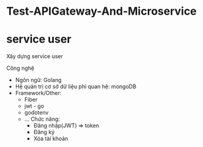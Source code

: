 # Test-APIGateway-And-Microservice

# service user
Xây dựng service user

Công nghệ
- Ngôn ngữ: Golang
- Hệ quản trị cơ sở dữ liệu phi quan hệ: mongoDB
- Framework/Other: 
  + Fiber
  + jwt - go
  + godotenv
  + ...
Chức năng:
    + Đăng nhập(JWT) => token
    + Đăng ký
    + Xóa tài khoản
